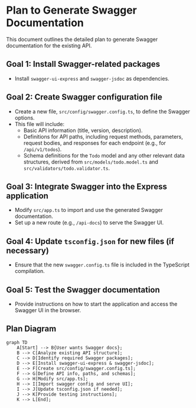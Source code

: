 # Plan to Generate Swagger Documentation

This document outlines the detailed plan to generate Swagger documentation for the existing API.

## Goal 1: Install Swagger-related packages

- Install `swagger-ui-express` and `swagger-jsdoc` as dependencies.

## Goal 2: Create Swagger configuration file

- Create a new file, `src/config/swagger.config.ts`, to define the Swagger options.
- This file will include:
  - Basic API information (title, version, description).
  - Definitions for API paths, including request methods, parameters, request bodies, and responses for each endpoint (e.g., for `/api/v1/todos`).
  - Schema definitions for the `Todo` model and any other relevant data structures, derived from `src/models/todo.model.ts` and `src/validators/todo.validator.ts`.

## Goal 3: Integrate Swagger into the Express application

- Modify `src/app.ts` to import and use the generated Swagger documentation.
- Set up a new route (e.g., `/api-docs`) to serve the Swagger UI.

## Goal 4: Update `tsconfig.json` for new files (if necessary)

- Ensure that the new `swagger.config.ts` file is included in the TypeScript compilation.

## Goal 5: Test the Swagger documentation

- Provide instructions on how to start the application and access the Swagger UI in the browser.

## Plan Diagram

```mermaid
graph TD
    A[Start] --> B{User wants Swagger docs};
    B --> C[Analyze existing API structure];
    C --> D[Identify required Swagger packages];
    D --> E[Install swagger-ui-express & swagger-jsdoc];
    E --> F[Create src/config/swagger.config.ts];
    F --> G[Define API info, paths, and schemas];
    G --> H[Modify src/app.ts];
    H --> I[Import swagger config and serve UI];
    I --> J[Update tsconfig.json if needed];
    J --> K[Provide testing instructions];
    K --> L[End];
```
